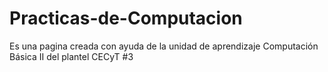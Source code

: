 # Practicas-de-Computacion
Es una pagina creada con ayuda de la unidad de aprendizaje Computación Básica II del plantel CECyT #3
